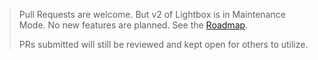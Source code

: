 <!-- GYM MANAGEMENT SYSTEM BY PEACE OLORUNTOBA C.E.O. PEASCAINC
	 You can contact me on gmail @ profprincepeace@gmail.com or peascainc@gmail.com
	 You can also call me or whatsapp me on +2348166846226 -->

> Pull Requests are welcome. But v2 of Lightbox is in Maintenance Mode. 
> No new features are planned. See the [Roadmap](https://github.com/lokesh/lightbox2/blob/master/ROADMAP.md).
> 
> PRs submitted will still be reviewed and kept open for others to utilize.
